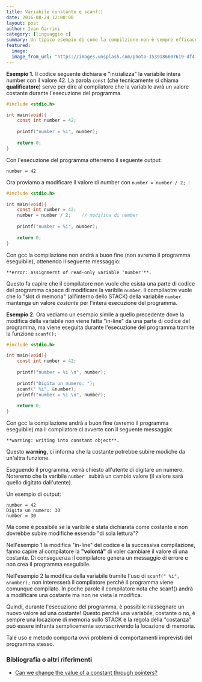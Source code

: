 ```yaml
---
title: Variabile constante e scanf()
date: 2016-08-24 12:00:00
layout: post
author: Ivan Garrini
category: [linguaggio c]
summary: Un tipico esempio di come la compilzione non è sempre efficace per prevenire errori. Usando scanf() andremo a capire meglio la problematica.
featured:
  image: 
  image_from_url: "https://images.unsplash.com/photo-1539186607619-df476afe6ff1?ixlib=rb-1.2.1&ixid=eyJhcHBfaWQiOjEyMDd9&auto=format&fit=crop&w=630&q=70"
---
```


**Esempio 1.** Il codice seguente dichiara e "inizializza" la variabile intera number con il valore 42. La parola `const` (che tecnicamente si chiama **qualificatore**) serve per dire al compilatore che la variabile avrà un valore costante durante l'esecuzione del programma. 

```c
#include <stdio.h>

int main(void){
    const int number = 42;
        
    printf("number = %i", number);
    
    return 0;
}
```

Con l'esecuzione del programma otterremo il seguente output:

```
number = 42 
```

Ora proviamo a modificare il valore di number  con ```number = number / 2; ```:

```c
#include <stdio.h>

int main(void){
    const int number = 42;
    number = number / 2;    // modifica di number
        
    printf("number = %i", number);
    
    return 0;
}
```

Con gcc la compilazione non andrà a buon fine (non avremo il programma eseguibile), ottenendo il seguente messaggio: 

```
**error: assignmernt of read-only variable 'number'**.
```

Questo fa capire che il compilatore non vuole che esista una parte di codice del programma capace di modificare la varibile `number`. Il compilaotre vuole che lo "slot di memoria" (all'interno dello STACK) della variabile `number` mantenga un valore *costante* per l'intera esecuzione del programma.

**Esempio 2.** Ora vediamo un esempio simile a quello precedente dove la modifica della variabile non viene fatta "in-line" da una parte di codice del programma, ma viene eseguita durante l'esecuzione del programma tramite la funzione ```scanf();```

```c
#include <stdio.h>

int main(void){
    const int number = 42;
        
    printf("number = %i \n", number);
    
    printf("Digita un numero: ");
    scanf(" %i", &number);
    printf("number = %i \n", number);
    
    return 0;
}
```

Con gcc la compilazione andrà a buon fine (avremo il programma eseguibile) ma il compilatore ci avverte con il seguente messaggio: 

```
**warning: writing into constant object**.
```

Questo **warning**, ci informa che la costante potrebbe subire modiche da un'altra funzione.

Eseguendo il programma, verrà chiesto all'utente di digitare un numero. Noteremo che la varibile  ```number ``` subirà un cambio valore (il valore sarà quello digitato dall'utente). 

Un esempio di output:
 
```
number = 42 
Digita un numero: 30
number = 30 
```

Ma come è possibile se la varibile è stata dichiarata come costante e non dovrebbe subire modifiche essendo "di sola lettura"?

Nell'esempio 1 la modifica "in-line" del codice e la successiva compilazione,  fanno capire al compilatore la **"volontà"** di voler cambiare il valore di una costante. Di conseguenza il compilatore genera un messaggio di errore e non crea il programma eseguibile. 

Nell'esempio 2 la modifica della variabile tramite l'uso di ```scanf(" %i", &number);``` non interesserà il compilatore perchè il programma viene comunque compilato. In poche parole il compilatore nota che scanf() andrà a modificare una costante ma non ne vieta la modifica. 

Quindi, durante l'esecuzione del programma, è possibile riassegnare un nuovo valore ad una costante! Questo perchè una variabile, costante o no, è sempre una locazione di memoria sullo STACK e la regola della "costanza" può essere infranta semplicemente sovrascrivendo la locazione di memoria. 

Tale uso e metodo comporta ovvi problemi di comportamenti imprevisti del programma stesso.


### Bibliografia o altri riferimenti

* [Can we change the value of a constant through pointers?](http://stackoverflow.com/questions/3801557/can-we-change-the-value-of-a-constant-through-pointers)
